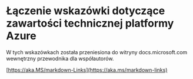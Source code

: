 # <a name="linking-guidance-for-azure-technical-content"></a>Łączenie wskazówki dotyczące zawartości technicznej platformy Azure

W tych wskazówkach została przeniesiona do witryny docs.microsoft.com wewnętrzny przewodnika dla współautorów.

[https://aka.MS/markdown-Links](https://aka.ms/markdown-links)
